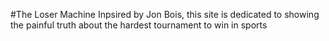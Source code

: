 #The Loser Machine
Inpsired by Jon Bois, this site is dedicated to showing the painful truth about the hardest tournament to win in sports